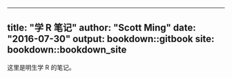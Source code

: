 
---
title: "学 R 笔记"
author: "Scott Ming"
date: "2016-07-30"
output: bookdown::gitbook
site: bookdown::bookdown_site
---

这里是明生学 R 的笔记。
